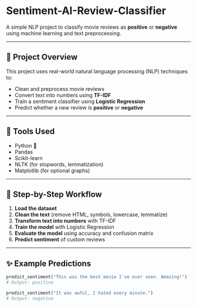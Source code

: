 # Sentiment-AI-Review-Classifier

A simple NLP project to classify movie reviews as **positive** or **negative** using machine learning and text preprocessing.

---

## 📌 Project Overview

This project uses real-world natural language processing (NLP) techniques to:
- Clean and preprocess movie reviews
- Convert text into numbers using **TF-IDF**
- Train a sentiment classifier using **Logistic Regression**
- Predict whether a new review is **positive** or **negative**

---

## 🧰 Tools Used

- Python 🐍
- Pandas
- Scikit-learn
- NLTK (for stopwords, lemmatization)
- Matplotlib (for optional graphs)

---

## 🧼 Step-by-Step Workflow

1. **Load the dataset**
2. **Clean the text** (remove HTML, symbols, lowercase, lemmatize)
3. **Transform text into numbers** with TF-IDF
4. **Train the model** with Logistic Regression
5. **Evaluate the model** using accuracy and confusion matrix
6. **Predict sentiment** of custom reviews

---

## ✨ Example Predictions

```python
predict_sentiment("This was the best movie I've ever seen. Amazing!")
# Output: positive

predict_sentiment("It was awful, I hated every minute.")
# Output: negative
